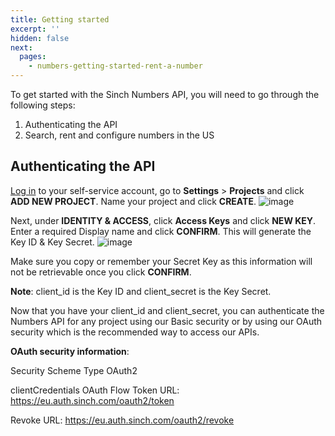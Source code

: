 ```yaml
---
title: Getting started
excerpt: ''
hidden: false
next:
  pages:
    - numbers-getting-started-rent-a-number
---
```


To get started with the Sinch Numbers API, you will need to go through the following steps:
 1. Authenticating the API
 2. Search, rent and configure numbers in the US

## Authenticating the API

[Log in](https://dashboard.sinch.com/login) to your self-service account, go to **Settings** > **Projects** and click **ADD NEW PROJECT**. Name your project and click **CREATE**.
![image](https://user-images.githubusercontent.com/76005934/103315442-9922b000-49f3-11eb-9e97-f9e903567821.png)

Next, under **IDENTITY & ACCESS**, click **Access Keys** and click **NEW KEY**. Enter a required Display name and click **CONFIRM**. This will generate the Key ID & Key Secret.
![image](https://user-images.githubusercontent.com/76005934/103316043-421dda80-49f5-11eb-9a0d-b3950e55dcad.png)

Make sure you copy or remember your Secret Key as this information will not be retrievable once you click **CONFIRM**.

**Note**: client_id is the Key ID and client_secret is the Key Secret.

Now that you have your client_id and client_secret, you can authenticate the Numbers API for any project using our Basic security or by using our OAuth security which is the recommended way to access our APIs.

**OAuth security information**:

Security Scheme Type OAuth2

clientCredentials OAuth Flow Token URL: https://eu.auth.sinch.com/oauth2/token

Revoke URL: https://eu.auth.sinch.com/oauth2/revoke
